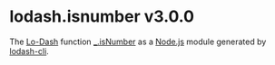 # lodash.isnumber v3.0.0

The [Lo-Dash](https://lodash.com/) function [_.isNumber](http://lodash.com/docs#isNumber) as a [Node.js](http://nodejs.org/) module generated by [lodash-cli](https://www.npmjs.com/package/lodash-cli).
